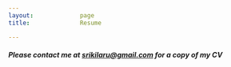 ```yaml
---
layout:             page
title:              Resume

---
```



##### Please contact me at srikilaru@gmail.com for a copy of my CV

